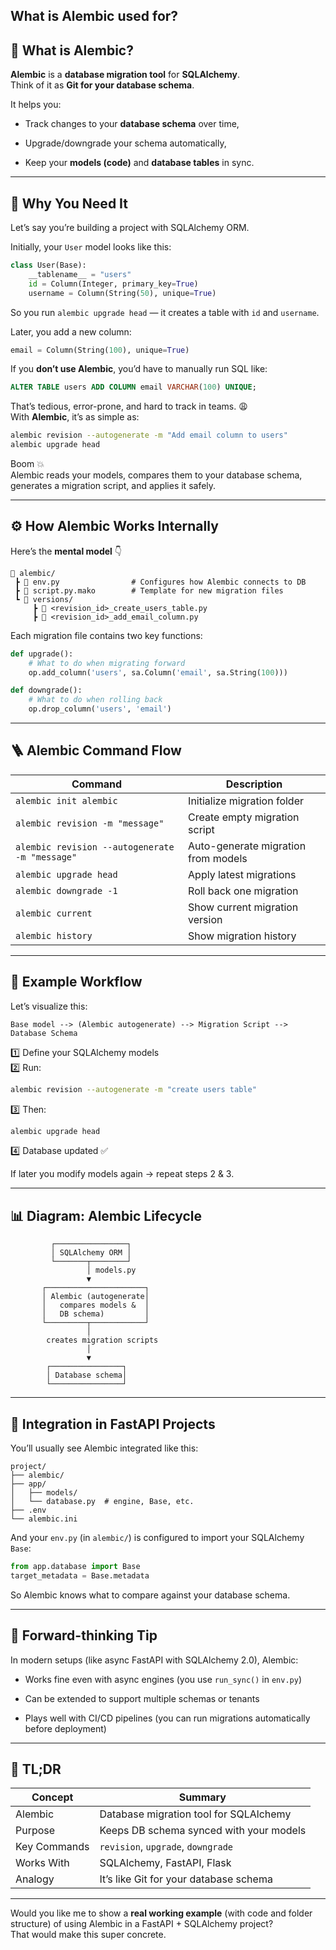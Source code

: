 ## What is Alembic used for?
## 🧱 What is Alembic?

**Alembic** is a **database migration tool** for **SQLAlchemy**.  
Think of it as **Git for your database schema**.

It helps you:

- Track changes to your **database schema** over time,
    
- Upgrade/downgrade your schema automatically,
    
- Keep your **models (code)** and **database tables** in sync.
    

---

## 🧩 Why You Need It

Let’s say you’re building a project with SQLAlchemy ORM.

Initially, your `User` model looks like this:

```python
class User(Base):
    __tablename__ = "users"
    id = Column(Integer, primary_key=True)
    username = Column(String(50), unique=True)
```

So you run `alembic upgrade head` — it creates a table with `id` and `username`.

Later, you add a new column:

```python
email = Column(String(100), unique=True)
```

If you **don’t use Alembic**, you’d have to manually run SQL like:

```sql
ALTER TABLE users ADD COLUMN email VARCHAR(100) UNIQUE;
```

That’s tedious, error-prone, and hard to track in teams. 😩  
With **Alembic**, it’s as simple as:

```bash
alembic revision --autogenerate -m "Add email column to users"
alembic upgrade head
```

Boom 💥  
Alembic reads your models, compares them to your database schema, generates a migration script, and applies it safely.

---

## ⚙️ How Alembic Works Internally

Here’s the **mental model** 👇

```
📁 alembic/
 ┣ 📄 env.py                # Configures how Alembic connects to DB
 ┣ 📄 script.py.mako        # Template for new migration files
 ┗ 📁 versions/
     ┣ 🧾 <revision_id>_create_users_table.py
     ┣ 🧾 <revision_id>_add_email_column.py
```

Each migration file contains two key functions:

```python
def upgrade():
    # What to do when migrating forward
    op.add_column('users', sa.Column('email', sa.String(100)))

def downgrade():
    # What to do when rolling back
    op.drop_column('users', 'email')
```

---

## 🪜 Alembic Command Flow

|Command|Description|
|---|---|
|`alembic init alembic`|Initialize migration folder|
|`alembic revision -m "message"`|Create empty migration script|
|`alembic revision --autogenerate -m "message"`|Auto-generate migration from models|
|`alembic upgrade head`|Apply latest migrations|
|`alembic downgrade -1`|Roll back one migration|
|`alembic current`|Show current migration version|
|`alembic history`|Show migration history|

---

## 🧠 Example Workflow

Let’s visualize this:

```
Base model --> (Alembic autogenerate) --> Migration Script --> Database Schema
```

1️⃣ Define your SQLAlchemy models  
2️⃣ Run:

```bash
alembic revision --autogenerate -m "create users table"
```

3️⃣ Then:

```bash
alembic upgrade head
```

4️⃣ Database updated ✅

If later you modify models again → repeat steps 2 & 3.

---

## 📊 Diagram: Alembic Lifecycle

```
         ┌────────────────┐
         │ SQLAlchemy ORM │
         └───────┬────────┘
                 │ models.py
                 ▼
       ┌──────────────────────┐
       │ Alembic (autogenerate│
       │   compares models &  │
       │   DB schema)         │
       └─────────┬────────────┘
                 │
        creates migration scripts
                 │
                 ▼
        ┌────────────────┐
        │ Database schema│
        └────────────────┘
```

---

## 🧩 Integration in FastAPI Projects

You’ll usually see Alembic integrated like this:

```
project/
├── alembic/
├── app/
│   ├── models/
│   └── database.py  # engine, Base, etc.
├── .env
└── alembic.ini
```

And your `env.py` (in `alembic/`) is configured to import your SQLAlchemy `Base`:

```python
from app.database import Base
target_metadata = Base.metadata
```

So Alembic knows what to compare against your database schema.

---

## 🚀 Forward-thinking Tip

In modern setups (like async FastAPI with SQLAlchemy 2.0), Alembic:

- Works fine even with async engines (you use `run_sync()` in `env.py`)
    
- Can be extended to support multiple schemas or tenants
    
- Plays well with CI/CD pipelines (you can run migrations automatically before deployment)
    

---

## 🧩 TL;DR

|Concept|Summary|
|---|---|
|Alembic|Database migration tool for SQLAlchemy|
|Purpose|Keeps DB schema synced with your models|
|Key Commands|`revision`, `upgrade`, `downgrade`|
|Works With|SQLAlchemy, FastAPI, Flask|
|Analogy|It’s like Git for your database schema|

---

Would you like me to show a **real working example** (with code and folder structure) of using Alembic in a FastAPI + SQLAlchemy project?  
That would make this super concrete.